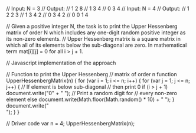 // Input: N = 3
// Output:
// 1 2 8
// 1 3 4
// 0 3 4
// Input: N = 4
// Output:
// 1 2 2 3
// 1 3 4 2
// 0 3 4 2
// 0 0 1 4

// Given a positive integer N, the task is to print the Upper Hessenberg matrix of order N which includes any one-digit random positive integer as its non-zero elements.
// Upper Hessenberg matrix is a square matrix in which all of its elements below the sub-diagonal are zero. In mathematical term mat[i][j] = 0 for all i > j + 1.

// Javascript implementation of the approach

// Function to print the Upper Hessenberg
// matrix of order n
function UpperHessenbergMatrix(n) {
  for (var i = 1; i <= n; i++) {
    for (var j = 1; j <= n; j++) {
      // If element is below sub-diagonal
      // then print 0
      if (i > j + 1) document.write("0" + " ");
      // Print a random digit for
      // every non-zero element
      else document.write(Math.floor(Math.random() * 10) + " ");
    }
    document.write("<br>");
  }
}

// Driver code
var n = 4;
UpperHessenbergMatrix(n);
